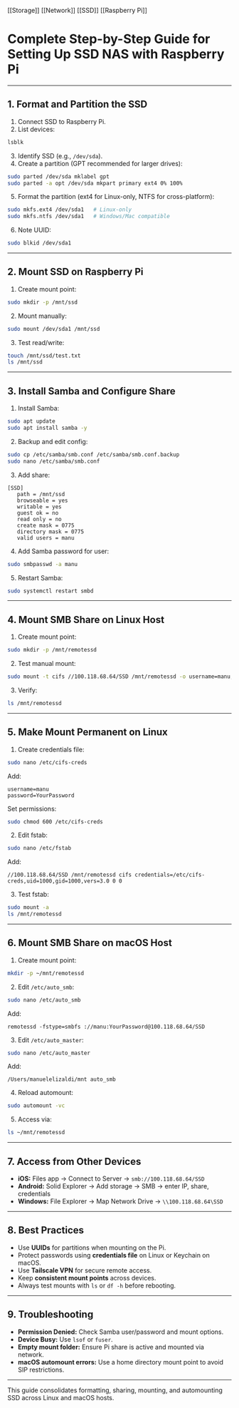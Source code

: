 [[Storage]] [[Network]] [[SSD]] [[Raspberry Pi]] 

# Complete Step-by-Step Guide for Setting Up SSD NAS with Raspberry Pi

---

## 1. Format and Partition the SSD

1. Connect SSD to Raspberry Pi.
2. List devices:

```bash
lsblk
```

3. Identify SSD (e.g., `/dev/sda`).
4. Create a partition (GPT recommended for larger drives):

```bash
sudo parted /dev/sda mklabel gpt
sudo parted -a opt /dev/sda mkpart primary ext4 0% 100%
```

5. Format the partition (ext4 for Linux-only, NTFS for cross-platform):

```bash
sudo mkfs.ext4 /dev/sda1   # Linux-only
sudo mkfs.ntfs /dev/sda1   # Windows/Mac compatible
```

6. Note UUID:

```bash
sudo blkid /dev/sda1
```

---

## 2. Mount SSD on Raspberry Pi

1. Create mount point:

```bash
sudo mkdir -p /mnt/ssd
```

2. Mount manually:

```bash
sudo mount /dev/sda1 /mnt/ssd
```

3. Test read/write:

```bash
touch /mnt/ssd/test.txt
ls /mnt/ssd
```

---

## 3. Install Samba and Configure Share

1. Install Samba:

```bash
sudo apt update
sudo apt install samba -y
```

2. Backup and edit config:

```bash
sudo cp /etc/samba/smb.conf /etc/samba/smb.conf.backup
sudo nano /etc/samba/smb.conf
```

3. Add share:

```
[SSD]
   path = /mnt/ssd
   browseable = yes
   writable = yes
   guest ok = no
   read only = no
   create mask = 0775
   directory mask = 0775
   valid users = manu
```

4. Add Samba password for user:

```bash
sudo smbpasswd -a manu
```

5. Restart Samba:

```bash
sudo systemctl restart smbd
```

---

## 4. Mount SMB Share on Linux Host

1. Create mount point:

```bash
sudo mkdir -p /mnt/remotessd
```

2. Test manual mount:

```bash
sudo mount -t cifs //100.118.68.64/SSD /mnt/remotessd -o username=manu,password=YourPassword,uid=1000,gid=1000,vers=3.0
```

3. Verify:

```bash
ls /mnt/remotessd
```

---

## 5. Make Mount Permanent on Linux

1. Create credentials file:

```bash
sudo nano /etc/cifs-creds
```

Add:

```
username=manu
password=YourPassword
```

Set permissions:

```bash
sudo chmod 600 /etc/cifs-creds
```

2. Edit fstab:

```bash
sudo nano /etc/fstab
```

Add:

```
//100.118.68.64/SSD /mnt/remotessd cifs credentials=/etc/cifs-creds,uid=1000,gid=1000,vers=3.0 0 0
```

3. Test fstab:

```bash
sudo mount -a
ls /mnt/remotessd
```

---

## 6. Mount SMB Share on macOS Host

1. Create mount point:

```bash
mkdir -p ~/mnt/remotessd
```

2. Edit `/etc/auto_smb`:

```bash
sudo nano /etc/auto_smb
```

Add:

```
remotessd -fstype=smbfs ://manu:YourPassword@100.118.68.64/SSD
```

3. Edit `/etc/auto_master`:

```bash
sudo nano /etc/auto_master
```

Add:

```
/Users/manuelelizaldi/mnt auto_smb
```

4. Reload automount:

```bash
sudo automount -vc
```

5. Access via:

```bash
ls ~/mnt/remotessd
```

---

## 7. Access from Other Devices

* **iOS:** Files app → Connect to Server → `smb://100.118.68.64/SSD`
* **Android:** Solid Explorer → Add storage → SMB → enter IP, share, credentials
* **Windows:** File Explorer → Map Network Drive → `\\100.118.68.64\SSD`

---

## 8. Best Practices

* Use **UUIDs** for partitions when mounting on the Pi.
* Protect passwords using **credentials file** on Linux or Keychain on macOS.
* Use **Tailscale VPN** for secure remote access.
* Keep **consistent mount points** across devices.
* Always test mounts with `ls` or `df -h` before rebooting.

---

## 9. Troubleshooting

* **Permission Denied:** Check Samba user/password and mount options.
* **Device Busy:** Use `lsof` or `fuser`.
* **Empty mount folder:** Ensure Pi share is active and mounted via network.
* **macOS automount errors:** Use a home directory mount point to avoid SIP restrictions.

---

This guide consolidates formatting, sharing, mounting, and automounting SSD across Linux and macOS hosts.
